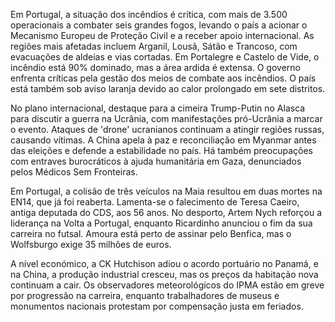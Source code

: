 Em Portugal, a situação dos incêndios é crítica, com mais de 3.500 operacionais a combater seis grandes fogos, levando o país a acionar o Mecanismo Europeu de Proteção Civil e a receber apoio internacional. As regiões mais afetadas incluem Arganil, Lousã, Sátão e Trancoso, com evacuações de aldeias e vias cortadas. Em Portalegre e Castelo de Vide, o incêndio está 90% dominado, mas a área ardida é extensa. O governo enfrenta críticas pela gestão dos meios de combate aos incêndios. O país está também sob aviso laranja devido ao calor prolongado em sete distritos.

No plano internacional, destaque para a cimeira Trump-Putin no Alasca para discutir a guerra na Ucrânia, com manifestações pró-Ucrânia a marcar o evento. Ataques de 'drone' ucranianos continuam a atingir regiões russas, causando vítimas. A China apela à paz e reconciliação em Myanmar antes das eleições e defende a estabilidade no país. Há também preocupações com entraves burocráticos à ajuda humanitária em Gaza, denunciados pelos Médicos Sem Fronteiras.

Em Portugal, a colisão de três veículos na Maia resultou em duas mortes na EN14, que já foi reaberta. Lamenta-se o falecimento de Teresa Caeiro, antiga deputada do CDS, aos 56 anos. No desporto, Artem Nych reforçou a liderança na Volta a Portugal, enquanto Ricardinho anunciou o fim da sua carreira no futsal. Amoura está perto de assinar pelo Benfica, mas o Wolfsburgo exige 35 milhões de euros.

A nível económico, a CK Hutchison adiou o acordo portuário no Panamá, e na China, a produção industrial cresceu, mas os preços da habitação nova continuam a cair. Os observadores meteorológicos do IPMA estão em greve por progressão na carreira, enquanto trabalhadores de museus e monumentos nacionais protestam por compensação justa em feriados.